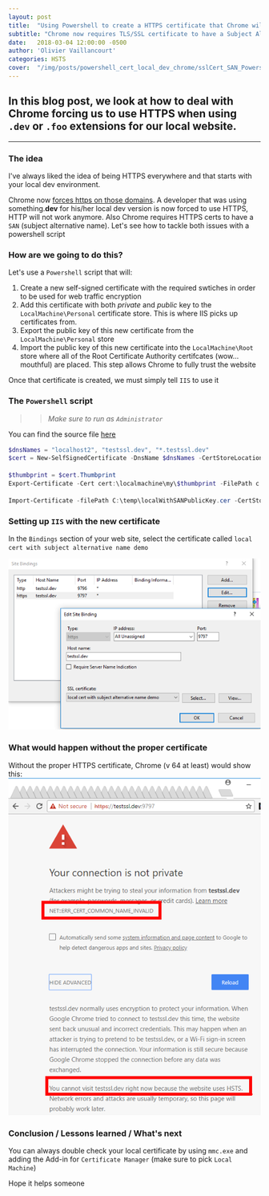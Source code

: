 ```yaml
---
layout: post
title:  "Using Powershell to create a HTTPS certificate that Chrome will accept when doing local development"
subtitle: "Chrome now requires TLS/SSL certificate to have a Subject Alternative Name and also forces .dev and .foo to only use HTTPS through HSTS"
date:   2018-03-04 12:00:00 -0500
author: 'Olivier Vaillancourt'
categories: HSTS
cover:  "/img/posts/powershell_cert_local_dev_chrome/sslCert_SAN_Powershell.png"
---
```


## In this blog post, we look at how to deal with Chrome forcing us to use HTTPS when using `.dev` or `.foo` extensions for our local website. 

---

### The idea

I've always liked the idea of being HTTPS everywhere and that starts with your local dev environment.  

Chrome now [forces https on those domains](https://ma.ttias.be/chrome-force-dev-domains-https-via-preloaded-hsts/).  A developer that was using something.**dev** for his/her local dev version is now forced to use HTTPS, HTTP will not work anymore.   Also Chrome requires HTTPS certs to have a `SAN` (subject alternative name).  Let's see how to tackle both issues with a powershell script

### How are we going to do this?

Let's use a `Powershell` script that will:

1. Create a new self-signed certificate with the required swtiches in order to be used for web traffic encryption
2. Add this certificate with both *private* and *public* key to the `LocalMachine\Personal` certificate store.  This is where IIS picks up certificates from.
3. Export the public key of this new certificate from the `LocalMachine\Personal` store
4. Import the public key of this new certificate into the `LocalMachine\Root` store where all of the Root Certificate Authority certifcates (wow... mouthful) are placed.  This step allows Chrome to fully trust the website

Once that certificate is created, we must simply tell `IIS` to use it

### The `Powershell` script

>> _Make sure to run as `Administrator`_

You can find the source file [here](/misc/posts/powershell_cert_local_dev_chrome/SSLCertForChrome.ps1)

```powershell
$dnsNames = "localhost2", "testssl.dev", "*.testssl.dev"
$cert = New-SelfSignedCertificate -DnsName $dnsNames -CertStoreLocation "cert:\LocalMachine\My" -FriendlyName "local cert with subject alternative name demo" -KeySpec Signature -HashAlgorithm SHA256 -KeyExportPolicy Exportable  -NotAfter (Get-Date).AddYears(20)

$thumbprint = $cert.Thumbprint
Export-Certificate -Cert cert:\localmachine\my\$thumbprint -FilePath c:\temp\localWithSANPublicKey.cer -force

Import-Certificate -filePath C:\temp\localWithSANPublicKey.cer -CertStoreLocation "cert:\LocalMachine\Root"
```

### Setting up `IIS` with the new certificate

In the `Bindings` section of your web site, select the certificate called `local cert with subject alternative name demo`

![](/img/posts/powershell_cert_local_dev_chrome/IISBindings.png)

### What would happen without the proper certificate

Without the proper HTTPS certificate, Chrome (v 64 at least) would show this:
![Chrome when no Https cert for .dev domain](/img/posts/powershell_cert_local_dev_chrome/ChromePageForDevDomain.png)

### Conclusion / Lessons learned / What's next

You can always double check your local certificate by using `mmc.exe` and adding the Add-in for `Certificate Manager` (make sure to pick `Local Machine`)

Hope it helps someone